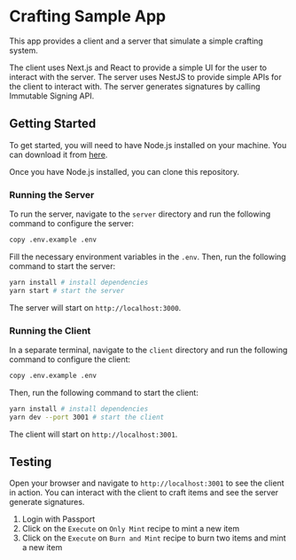 # Crafting Sample App

This app provides a client and a server that simulate a simple crafting system.

The client uses Next.js and React to provide a simple UI for the user to interact with the server. The server uses NestJS to provide simple APIs for the client to interact with. The server generates signatures by calling Immutable Signing API.

## Getting Started

To get started, you will need to have Node.js installed on your machine. You can download it from [here](https://nodejs.org/).

Once you have Node.js installed, you can clone this repository. 

### Running the Server

To run the server, navigate to the `server` directory and run the following command to configure the server:

```bash
copy .env.example .env
```

Fill the necessary environment variables in the `.env`. Then, run the following command to start the server:

```bash 
yarn install # install dependencies
yarn start # start the server
```

The server will start on `http://localhost:3000`.

### Running the Client

In a separate terminal, navigate to the `client` directory and run the following command to configure the client:

```bash
copy .env.example .env
```

Then, run the following command to start the client:

```bash
yarn install # install dependencies
yarn dev --port 3001 # start the client
```

The client will start on `http://localhost:3001`.

## Testing

Open your browser and navigate to `http://localhost:3001` to see the client in action. You can interact with the client to craft items and see the server generate signatures.

1. Login with Passport
2. Click on the `Execute` on `Only Mint` recipe to mint a new item
3. Click on the `Execute` on `Burn and Mint` recipe to burn two items and mint a new item 
